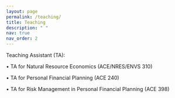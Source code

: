 ```yaml
---
layout: page
permalink: /teaching/
title: Teaching
description: " "
nav: true
nav_order: 2
---
```


<p>Teaching Assistant (TA):</p>
<p>•	TA for Natural Resource Economics (ACE/NRES/ENVS 310) 	</p>
<p>•	TA for Personal Financial Planning (ACE 240)	</p>
<p>•	TA for Risk Management in Personal Financial Planning (ACE 398)	</p>

